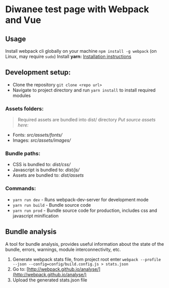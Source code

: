 # Diwanee test page with Webpack and Vue

## Usage
Install webpack cli globally on your machine ```npm install -g webpack``` (on Linux, may require ```sudo```)
Install **yarn:** [Installation instructions](https://yarnpkg.com/en/docs/install)

## Development setup:
* Clone the repository ```git clone <repo url>```
* Navigate to project directory and run ```yarn install``` to install required modules

### Assets folders:
> Required assets are bundled into dist/ directory
*Put source assets here:*
* Fonts: *src/assets/fonts/*
* Images: *src/assets/images/*

### Bundle paths:
* CSS is bundled to: *dist/css/*
* Javascript is bundled to: *dist/js/*
* Assets are bundled to: *dist/assets*

### Commands:
* ```yarn run dev``` - Runs webpack-dev-server for development mode
* ```yarn run build``` - Bundle source code
* ```yarn run prod``` - Bundle source code for production, includes css and javascript minification

## Bundle analysis
A tool for bundle analysis, provides useful information about the state of the bundle, errors, warnings, module interconnectivity, etc.

1. Generate webpack stats file, from project root enter ```webpack --profile --json --config=config/build.config.js > stats.json```
2. Go to: [http://webpack.github.io/analyse/](http://webpack.github.io/analyse/)
3. Upload the generated stats.json file
